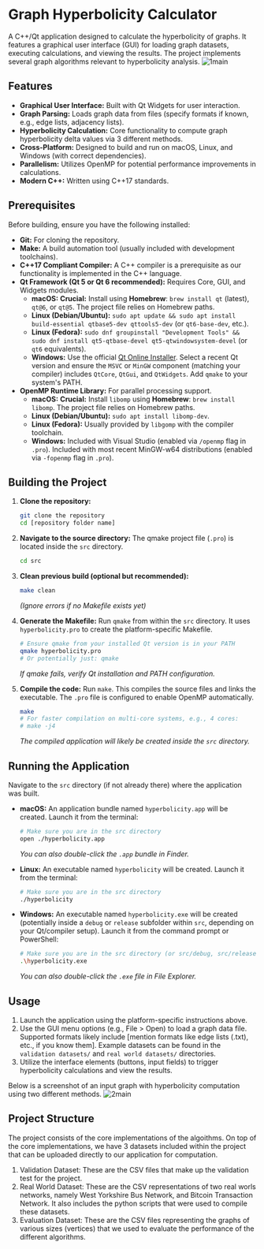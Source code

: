 # Graph Hyperbolicity Calculator

A C++/Qt application designed to calculate the hyperbolicity of graphs. It features a graphical user interface (GUI) for loading graph datasets, executing calculations, and viewing the results. The project implements several graph algorithms relevant to hyperbolicity analysis.
![1main](https://github.com/user-attachments/assets/616960aa-3e69-4892-82b9-b54a53e93e1e)


## Features

* **Graphical User Interface:** Built with Qt Widgets for user interaction.
* **Graph Parsing:** Loads graph data from files (specify formats if known, e.g., edge lists, adjacency lists).
* **Hyperbolicity Calculation:** Core functionality to compute graph hyperbolicity delta values via 3 different methods.
* **Cross-Platform:** Designed to build and run on macOS, Linux, and Windows (with correct dependencies).
* **Parallelism:** Utilizes OpenMP for potential performance improvements in calculations.
* **Modern C++:** Written using C++17 standards.

## Prerequisites

Before building, ensure you have the following installed:

* **Git:** For cloning the repository.
* **Make:** A build automation tool (usually included with development toolchains).
* **C++17 Compliant Compiler:** A C++ compiler is a prerequisite as our functionality is implemented in the C++ language.
* **Qt Framework (Qt 5 or Qt 6 recommended):** Requires Core, GUI, and Widgets modules.
    * **macOS:** **Crucial:** Install using **Homebrew**: `brew install qt` (latest), `qt@6`, or `qt@5`. The project file relies on Homebrew paths.
    * **Linux (Debian/Ubuntu):** `sudo apt update && sudo apt install build-essential qtbase5-dev qttools5-dev` (or `qt6-base-dev`, etc.).
    * **Linux (Fedora):** `sudo dnf groupinstall "Development Tools" && sudo dnf install qt5-qtbase-devel qt5-qtwindowsystem-devel` (or `qt6` equivalents).
    * **Windows:** Use the official [Qt Online Installer](https://www.qt.io/download). Select a recent Qt version and ensure the `MSVC` or `MinGW` component (matching your compiler) includes `QtCore`, `QtGui`, and `QtWidgets`. Add `qmake` to your system's PATH.
* **OpenMP Runtime Library:** For parallel processing support.
    * **macOS:** **Crucial:** Install `libomp` using **Homebrew**: `brew install libomp`. The project file relies on Homebrew paths.
    * **Linux (Debian/Ubuntu):** `sudo apt install libomp-dev`.
    * **Linux (Fedora):** Usually provided by `libgomp` with the compiler toolchain.
    * **Windows:** Included with Visual Studio (enabled via `/openmp` flag in `.pro`). Included with most recent MinGW-w64 distributions (enabled via `-fopenmp` flag in `.pro`).

## Building the Project

1.  **Clone the repository:**
    ```bash
    git clone the repository
    cd [repository folder name]
    ```

2.  **Navigate to the source directory:**
    The qmake project file (`.pro`) is located inside the `src` directory.
    ```bash
    cd src
    ```

3.  **Clean previous build (optional but recommended):**
    ```bash
    make clean
    ```
    *(Ignore errors if no Makefile exists yet)*

4.  **Generate the Makefile:**
    Run `qmake` from within the `src` directory. It uses `hyperbolicity.pro` to create the platform-specific Makefile.
    ```bash
    # Ensure qmake from your installed Qt version is in your PATH
    qmake hyperbolicity.pro
    # Or potentially just: qmake
    ```
    *If qmake fails, verify Qt installation and PATH configuration.*

5.  **Compile the code:**
    Run `make`. This compiles the source files and links the executable. The `.pro` file is configured to enable OpenMP automatically.
    ```bash
    make
    # For faster compilation on multi-core systems, e.g., 4 cores:
    # make -j4
    ```
    *The compiled application will likely be created inside the `src` directory.*

## Running the Application

Navigate to the `src` directory (if not already there) where the application was built.

* **macOS:**
    An application bundle named `hyperbolicity.app` will be created. Launch it from the terminal:
    ```bash
    # Make sure you are in the src directory
    open ./hyperbolicity.app
    ```
    *You can also double-click the `.app` bundle in Finder.*

* **Linux:**
    An executable named `hyperbolicity` will be created. Launch it from the terminal:
    ```bash
    # Make sure you are in the src directory
    ./hyperbolicity
    ```
   

* **Windows:**
    An executable named `hyperbolicity.exe` will be created (potentially inside a `debug` or `release` subfolder within `src`, depending on your Qt/compiler setup). Launch it from the command prompt or PowerShell:
    ```bash
    # Make sure you are in the src directory (or src/debug, src/release)
    .\hyperbolicity.exe
    ```
    *You can also double-click the `.exe` file in File Explorer.*

## Usage

1.  Launch the application using the platform-specific instructions above.
2.  Use the GUI menu options (e.g., File > Open) to load a graph data file. Supported formats likely include [mention formats like edge lists (.txt), etc., if you know them]. Example datasets can be found in the `validation datasets/` and `real world datasets/` directories.
3.  Utilize the interface elements (buttons, input fields) to trigger hyperbolicity calculations and view the results.

Below is a screenshot of an input graph with hyperbolicity computation using two different methods.
![2main](https://github.com/user-attachments/assets/269fe7f1-1799-4366-87d8-30492cab8bd5)


## Project Structure
The project consists of the core implementations of the algoithms. On top of the core implementations, we have 3 datasets included within the project that can be uploaded directly to our application for computation. 
1.   Validation Dataset: These are the CSV files that make up the validation test for the project.
2.   Real World Dataset: These are the CSV representations of two real worls networks, namely West Yorkshire Bus Network, and Bitcoin Transaction Network. It also includes the python scripts that were used to compile these datasets.
3.   Evaluation Dataset: These are the CSV files representing the graphs of various sizes (vertices) that we used to evaluate the performance of the different algorithms.
